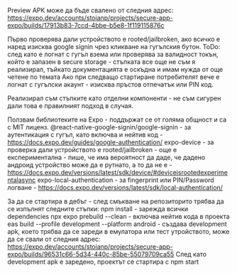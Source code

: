 Preview APK може да бъде свалено от следния адрес: https://expo.dev/accounts/stoianp/projects/secure-app-expo/builds/17913b83-7ccd-4bbe-b5e8-1f119115876c

Първо проверява дали устройството е rooted/jailbroken, ако всичко е наред изисква google signin чрез кликване на гугълския бутон.
ToDo: след като е логнат с гугъл взема или проверява за валидност токън, който е запазен в secure storage - стъпката все още не съм я реализирал, тъйкато документацията е оскъдна и имам нужда от още четене по темата
Ако при следващо стартиране потребителят вече е логнат с гугълски акаунт - изисква пръстов отпечатък или PIN код.

Реализирал съм стъпките като отделни компоненти - не съм сигурен дали това е правилният подход в случая.

Ползвам библиотеките на Expo - поддържат се от голяма общност и са с MIT лиценз.
@react-native-google-signin/google-signin - за аутентикация с гугъл, като включва и нейтив код - https://docs.expo.dev/guides/google-authentication/
expo-device - за проверка дали устройството е rooted/jailbroken - още е експериментална - пише, че има вероятност да даде, че дадено андроид устройство може да е рутнато, а то да не е - https://docs.expo.dev/versions/latest/sdk/device/#deviceisrootedexperimentalasync
expo-local-authentication - за fingerprint или PIN/Password логване - https://docs.expo.dev/versions/latest/sdk/local-authentication/

За да се стартира в дебъг - след смъкване на репозиторито трябва да се изпълнят следните стъпки:
npm install - зарежда всички dependencies
npx expo prebuild --clean - включва нейтив кода в проекта
eas build --profile development --platform android - създава development apk, което трябва да се зареди в емулатора или тест утройството, може да се свали от следния адрес: https://expo.dev/accounts/stoianp/projects/secure-app-expo/builds/96531c66-5d34-440c-85be-55079709ca55
След като development apk е заредено, проектът се стартира с
npm start